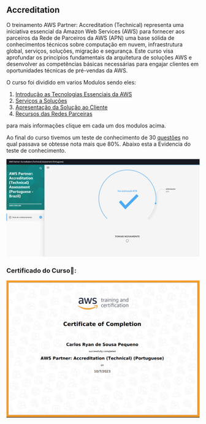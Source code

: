 ## Accreditation

O treinamento AWS Partner: Accreditation (Technical) representa uma iniciativa essencial da Amazon Web Services (AWS) para fornecer aos parceiros da Rede de Parceiros da AWS (APN) uma base sólida de conhecimentos técnicos sobre computação em nuvem, infraestrutura global, serviços, soluções, migração e segurança. Este curso visa aprofundar os princípios fundamentais da arquitetura de soluções AWS e desenvolver as competências básicas necessárias para engajar clientes em oportunidades técnicas de pré-vendas da AWS.

O curso foi dividido em varios Modulos sendo eles:

1. [Introdução as Tecnologias Essenciais da AWS](https://github.com/CarlosRyan07/Programa-Bolsas-CompassUOL/blob/87fc3cb668aa930543b920a7a79a1fe769083356/Sprint_5/Accreditation/1_TecnologiasEssenciais.md)
2. [Serviços a Soluções](https://github.com/CarlosRyan07/Programa-Bolsas-CompassUOL/blob/87fc3cb668aa930543b920a7a79a1fe769083356/Sprint_5/Accreditation/2_ServicosASolucoes.md)
3. [Apresentação da Solução ao Cliente](https://github.com/CarlosRyan07/Programa-Bolsas-CompassUOL/blob/87fc3cb668aa930543b920a7a79a1fe769083356/Sprint_5/Accreditation/3_ApresentarSolu%C3%A7%C3%A3o.md)
4. [Recursos das Redes Parceiras](https://github.com/CarlosRyan07/Programa-Bolsas-CompassUOL/blob/87fc3cb668aa930543b920a7a79a1fe769083356/Sprint_5/Accreditation/RedesParceiras.md)

para mais informações clique em cada um dos modulos acima.

Ao final do curso tivemos um teste de conhecimento de 30 [questões](https://github.com/CarlosRyan07/Programa-Bolsas-CompassUOL/blob/main/Sprint_5/Accreditation/questoes.txt) no qual passava se obtesse nota mais que 80%.
Abaixo esta a Evidencia do teste de conhecimento.

<img src="https://github.com/CarlosRyan07/Programa-Bolsas-CompassUOL/blob/87fc3cb668aa930543b920a7a79a1fe769083356/Sprint_5/Accreditation/Certificados/Captura%20de%20tela%202023-10-07%20175706.png" width="600">

### Certificado do Curso🥇:

<img src="https://github.com/CarlosRyan07/Programa-Bolsas-CompassUOL/blob/main/Sprint_5/Accreditation/Certificados/Certificado_AWS_Accreditation.png" width="600">